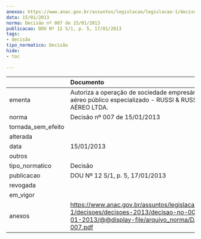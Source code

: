 ```yaml
---
anexos: https://www.anac.gov.br/assuntos/legislacao/legislacao-1/decisoes/decisoes-2013/decisao-no-007-de-15-01-2013/@@display-file/arquivo_norma/DA2013-007.pdf
data: 15/01/2013
norma: Decisão nº 007 de 15/01/2013
publicacao: DOU Nº 12 S/1, p. 5, 17/01/2013
tags:
- decisão
tipo_normatico: Decisão
hide: 
- toc 
 
---
```


|                    | Documento                                                                                                                                                |
|:-------------------|:---------------------------------------------------------------------------------------------------------------------------------------------------------|
| ementa             | Autoriza a operação de sociedade empresária de serviço aéreo público especializado - RUSSI & RUSSI TÁXI AÉREO LTDA.                                      |
| norma              | Decisão nº 007 de 15/01/2013                                                                                                                             |
| tornada_sem_efeito |                                                                                                                                                          |
| alterada           |                                                                                                                                                          |
| data               | 15/01/2013                                                                                                                                               |
| outros             |                                                                                                                                                          |
| tipo_normatico     | Decisão                                                                                                                                                  |
| publicacao         | DOU Nº 12 S/1, p. 5, 17/01/2013                                                                                                                          |
| revogada           |                                                                                                                                                          |
| em_vigor           |                                                                                                                                                          |
| anexos             | https://www.anac.gov.br/assuntos/legislacao/legislacao-1/decisoes/decisoes-2013/decisao-no-007-de-15-01-2013/@@display-file/arquivo_norma/DA2013-007.pdf |
